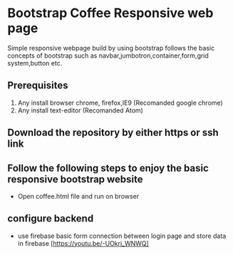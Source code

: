 # Bootstrap Coffee Responsive web page 
  Simple responsive webpage build by using bootstrap follows the basic concepts of bootstrap such as navbar,jumbotron,container,form,grid system,button etc. 
## Prerequisites
   1. Any install browser chrome, firefox,IE9 (Recomanded google chrome)
   2. Any install text-editor (Recomanded Atom)

## Download the repository by either https or ssh link
## Follow the following steps to enjoy the basic responsive bootstrap website
* Open coffee.html file and run on browser
## configure backend
  * use firebase basic form connection between login page and store data in firebase [https://youtu.be/-UOkri_WNWQ]
  
